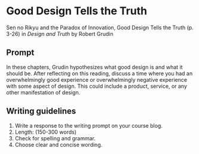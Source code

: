 # Good Design Tells the Truth

Sen no Rikyu and the Paradox of Innovation, Good Design Tells the Truth \(p. 3-26\) in _Design and Truth_ by Robert Grudin

## **Prompt**

In these chapters, Grudin hypothesizes what good design is and what it should be. After reflecting on this reading, discuss a time where you had an overwhelmingly good experience or overwhelmingly negative experience with some aspect of design. This could include a product, service, or any other manifestation of design.

## **Writing guidelines**

1. Write a response to the writing prompt on your course blog.
2. Length: \(150-300 words\)
3. Check for spelling and grammar.
4. Choose clear and concise wording.



